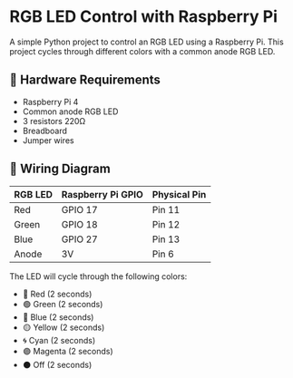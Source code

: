# RGB LED Control with Raspberry Pi
A simple Python project to control an RGB LED using a Raspberry Pi. This project cycles through different colors with a common anode RGB LED.
## 🔧 Hardware Requirements
- Raspberry Pi 4
- Common anode RGB LED
- 3 resistors 220Ω 
- Breadboard
- Jumper wires
  
## 🔌 Wiring Diagram

| RGB LED | Raspberry Pi GPIO | Physical Pin |
|---------|-------------------|------------- |
| Red     | GPIO 17           | Pin 11       |
| Green   | GPIO 18           | Pin 12       |
| Blue    | GPIO 27           | Pin 13       |
| Anode   | 3V                | Pin 6        |

The LED will cycle through the following colors:

- 🔴 Red (2 seconds)
- 🟢 Green (2 seconds)
- 🔵 Blue (2 seconds)
- 🟡 Yellow (2 seconds)
- 🌀 Cyan (2 seconds)
- 🟣 Magenta (2 seconds)
- ⚫ Off (2 seconds)
